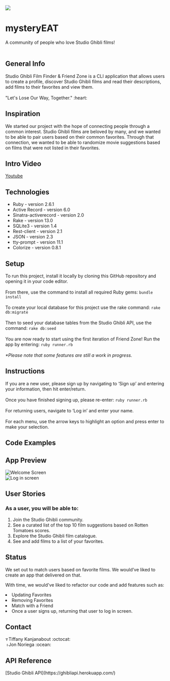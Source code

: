 <img src="https://i.imgur.com/o49TYwV.png"/>
<h1>mysteryEAT</h1>
A community of people who love Studio Ghibli films!
<br></br>
<h2>General Info</h2>
<p>
Studio Ghibli Film Finder & Friend Zone is a CLI application that allows users to create a profile, discover Studio Ghibli films and read their descriptions, add films to their favorites and view them.<br>
<br>"Let's Lose Our Way, Together." :heart:</br>
</p>

<h2>Inspiration</h2>

<p>We started our project with the hope of connecting people through a common interest. Studio Ghibli films are beloved by many, and we wanted to be able to pair users based on their common favorites. Through that connection, we wanted to be able to randomize movie suggestions based on films that were not listed in their favorites.</p>

<h2>Intro Video</h2>

[Youtube](https://youtu.be/4FPFncLoqTw)

<h2>Technologies</h2>

<ul>
 <li>Ruby - version 2.6.1</li>
 <li>Active Record - version 6.0</li>
 <li>Sinatra-activerecord - version 2.0</li>
 <li>Rake - version 13.0</li>
 <li>SQLite3 - version 1.4</li>
 <li>Rest-client - version 2.1</li>
 <li>JSON - version 2.3</li>
 <li>tty-prompt - version 11.1</li>
 <li>Colorize - version 0.8.1</li> 
</ul>

<h2>Setup</h2>
To run this project, install it locally by cloning this GitHub repository and opening it in your code editor.<br><br>
From there, use the command to install all required Ruby gems: <code>bundle install</code><br><br>
To create your local database for this project use the rake command: <code>rake db:migrate</code><br><br>
Then to seed your database tables from the Studio Ghibli API, use the command: <code>rake db:seed</code><br><br>
You are now ready to start using the first iteration of Friend Zone! Run the app by entering: <code>ruby runner.rb</code><br><br>
<i>*Please note that some features are still a work in progress.</i>

<h2>Instructions</h2>
If you are a new user, please sign up by navigating to ‘Sign up’ and entering your information, then hit enter/return.<br><br>
Once you have finished signing up, please re-enter:
<code>ruby runner.rb</code><br><br>
For returning users, navigate to ‘Log in’ and enter your name.<br><br>
For each menu, use the arrow keys to highlight an option and press enter to make your selection.

<h2>Code Examples</h2>

<h2>App Preview</h2>
<img src="https://i.ibb.co/xmZDVr0/Screen-Shot-2020-10-02-at-10-37-54-AM.png" alt="Welcome Screen" border="0"><br>

<img src="https://i.ibb.co/QksvhH4/Screen-Shot-2020-10-02-at-10-52-47-AM.png" alt="Log in screen">

<h2>User Stories</h2>

<h3>As a user, you will be able to:</h3>

<ol>
<li>Join the Studio Ghibli community.</li>
<li>See a curated list of the top 10 film suggestions based on Rotten Tomatoes scores.</li>
<li>Explore the Studio Ghibli film catalogue.</li>
<li>See and add films to a list of your favorites.</li>
</ol>

<h2>Status</h2>

<p>We set out to match users based on favorite films. We would’ve liked to create an app that delivered on that.</p>

With time, we would've liked to refactor our code and add features such as:
<li>Updating Favorites</li>
<li>Removing Favorites</li>
<li>Match with a Friend</li>
<li>Once a user signs up, returning that user to log in screen.</li>

<h2>Contact</h2>
<a href="https://www.linkedin.com/in/tiffany-kanjanabout/"><img src="https://user-images.githubusercontent.com/68958970/94946276-dc7b8a00-04a9-11eb-9431-366689b9fa06.png" alt="Tiffany Kanjanabout" style="width:10px;height:10px;"></a>Tiffany Kanjanabout :octocat:<br>
<a href="https://www.linkedin.com/in/jonathannoriega/"><img src="https://user-images.githubusercontent.com/68958970/94946276-dc7b8a00-04a9-11eb-9431-366689b9fa06.png" alt="Jon Noriega" style="width:10px;height:10px;"></a>Jon Noriega :ocean:<br>

<h2>API Reference</h2>
[Studio Ghibli API](https://ghibliapi.herokuapp.com/)
